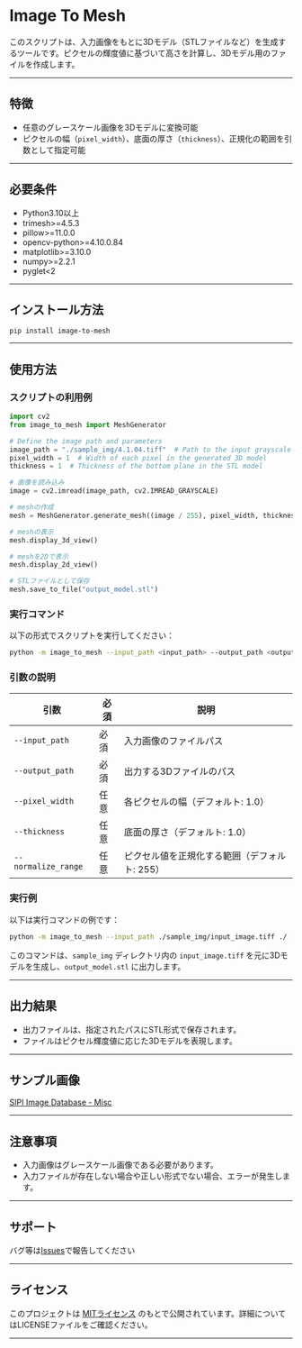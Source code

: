 # Image To Mesh

このスクリプトは、入力画像をもとに3Dモデル（STLファイルなど）を生成するツールです。ピクセルの輝度値に基づいて高さを計算し、3Dモデル用のファイルを作成します。

---

## 特徴

- 任意のグレースケール画像を3Dモデルに変換可能
- ピクセルの幅（`pixel_width`）、底面の厚さ（`thickness`）、正規化の範囲を引数として指定可能

---

## 必要条件

- Python3.10以上
- trimesh>=4.5.3
- pillow>=11.0.0
- opencv-python>=4.10.0.84
- matplotlib>=3.10.0
- numpy>=2.2.1
- pyglet<2

---
## インストール方法
```
pip install image-to-mesh
```

---

## 使用方法
### スクリプトの利用例
```python
import cv2
from image_to_mesh import MeshGenerator

# Define the image path and parameters
image_path = "./sample_img/4.1.04.tiff"  # Path to the input grayscale image
pixel_width = 1  # Width of each pixel in the generated 3D model
thickness = 1  # Thickness of the bottom plane in the STL model

# 画像を読み込み
image = cv2.imread(image_path, cv2.IMREAD_GRAYSCALE)

# meshの作成
mesh = MeshGenerator.generate_mesh((image / 255), pixel_width, thickness)

# meshの表示
mesh.display_3d_view()

# meshを2Dで表示
mesh.display_2d_view()

# STLファイルとして保存
mesh.save_to_file("output_model.stl")
```

### 実行コマンド

以下の形式でスクリプトを実行してください：

```bash
python -m image_to_mesh --input_path <input_path> --output_path <output_path> --pixel_width <value> --thickness <value> --normalize_range <value>
```

### 引数の説明

| 引数              | 必須 | 説明                                                                 |
|-------------------|------|----------------------------------------------------------------------|
| `--input_path`    | 必須 | 入力画像のファイルパス                                              |
| `--output_path`   | 必須 | 出力する3Dファイルのパス                                           |
| `--pixel_width`   | 任意 | 各ピクセルの幅（デフォルト: 1.0）                                   |
| `--thickness`     | 任意 | 底面の厚さ（デフォルト: 1.0）                                       |
| `--normalize_range` | 任意 | ピクセル値を正規化する範囲（デフォルト: 255）                       |

### 実行例

以下は実行コマンドの例です：

```bash
python -m image_to_mesh --input_path ./sample_img/input_image.tiff ./ --output_path output_model.stl --pixel_width 2.0 --thickness 0.5 --normalize_range 255
```

このコマンドは、`sample_img` ディレクトリ内の `input_image.tiff` を元に3Dモデルを生成し、`output_model.stl` に出力します。

---

## 出力結果

- 出力ファイルは、指定されたパスにSTL形式で保存されます。
- ファイルはピクセル輝度値に応じた3Dモデルを表現します。

---

## サンプル画像
[SIPI Image Database - Misc](https://sipi.usc.edu/database/database.php?volume=misc&image=1#top)

---

## 注意事項

- 入力画像はグレースケール画像である必要があります。
- 入力ファイルが存在しない場合や正しい形式でない場合、エラーが発生します。

---

## サポート

バグ等は[Issues](https://github.com/halogen22/ImageToMesh/issues)で報告してください

---

## ライセンス

このプロジェクトは [MITライセンス](./LICENSE) のもとで公開されています。詳細についてはLICENSEファイルをご確認ください。

---
